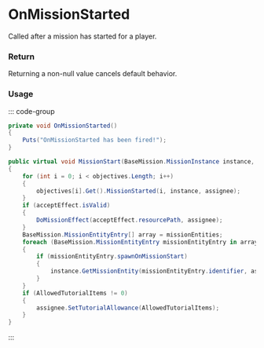 # OnMissionStarted
<Badge type="info" text="Mission"/><Badge type="danger" text="Carbon Compatible"/><Badge type="warning" text="Oxide Compatible"/>
Called after a mission has started for a player.

### Return
Returning a non-null value cancels default behavior.

### Usage
::: code-group
```csharp [Example]
private void OnMissionStarted()
{
	Puts("OnMissionStarted has been fired!");
}
```
```csharp [Source — Assembly-CSharp @ BaseMission]
public virtual void MissionStart(BaseMission.MissionInstance instance, BasePlayer assignee)
{
	for (int i = 0; i < objectives.Length; i++)
	{
		objectives[i].Get().MissionStarted(i, instance, assignee);
	}
	if (acceptEffect.isValid)
	{
		DoMissionEffect(acceptEffect.resourcePath, assignee);
	}
	BaseMission.MissionEntityEntry[] array = missionEntities;
	foreach (BaseMission.MissionEntityEntry missionEntityEntry in array)
	{
		if (missionEntityEntry.spawnOnMissionStart)
		{
			instance.GetMissionEntity(missionEntityEntry.identifier, assignee);
		}
	}
	if (AllowedTutorialItems != 0)
	{
		assignee.SetTutorialAllowance(AllowedTutorialItems);
	}
}

```
:::
